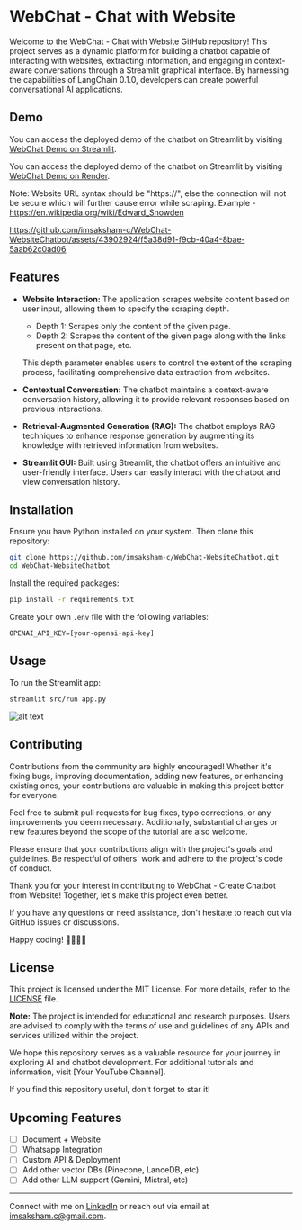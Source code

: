 # WebChat - Chat with Website

Welcome to the WebChat - Chat with Website GitHub repository! This project serves as a dynamic platform for building a chatbot capable of interacting with websites, extracting information, and engaging in context-aware conversations through a Streamlit graphical interface. By harnessing the capabilities of LangChain 0.1.0, developers can create powerful conversational AI applications.

## Demo

You can access the deployed demo of the chatbot on Streamlit by visiting [WebChat Demo on Streamlit](https://webchat-demo.streamlit.app/).

You can access the deployed demo of the chatbot on Streamlit by visiting [WebChat Demo on Render](https://webchat-websitechatbot.onrender.com/).

Note: Website URL syntax should be "https://<website>", else the connection will not be secure which will further cause error while scraping. Example - https://en.wikipedia.org/wiki/Edward_Snowden



https://github.com/imsaksham-c/WebChat-WebsiteChatbot/assets/43902924/f5a38d91-f9cb-40a4-8bae-5aab62c0ad06



## Features

- **Website Interaction:** The application scrapes website content based on user input, allowing them to specify the scraping depth.
    - Depth 1: Scrapes only the content of the given page.
    - Depth 2: Scrapes the content of the given page along with the links present on that page, etc.

    This depth parameter enables users to control the extent of the scraping process, facilitating comprehensive data extraction from websites.

- **Contextual Conversation:** The chatbot maintains a context-aware conversation history, allowing it to provide relevant responses based on previous interactions.

- **Retrieval-Augmented Generation (RAG):** The chatbot employs RAG techniques to enhance response generation by augmenting its knowledge with retrieved information from websites.

- **Streamlit GUI:** Built using Streamlit, the chatbot offers an intuitive and user-friendly interface. Users can easily interact with the chatbot and view conversation history.

## Installation

Ensure you have Python installed on your system. Then clone this repository:

```bash
git clone https://github.com/imsaksham-c/WebChat-WebsiteChatbot.git
cd WebChat-WebsiteChatbot
```

Install the required packages:

```bash
pip install -r requirements.txt
```

Create your own `.env` file with the following variables:

```plaintext
OPENAI_API_KEY=[your-openai-api-key]
```

## Usage

To run the Streamlit app:

```bash
streamlit src/run app.py
```

![alt text](https://github.com/imsaksham-c/WebChat-WebsiteChatbot/blob/main/docs/HTML-rag-diagram.jpg)

## Contributing

Contributions from the community are highly encouraged! Whether it's fixing bugs, improving documentation, adding new features, or enhancing existing ones, your contributions are valuable in making this project better for everyone.

Feel free to submit pull requests for bug fixes, typo corrections, or any improvements you deem necessary. Additionally, substantial changes or new features beyond the scope of the tutorial are also welcome.

Please ensure that your contributions align with the project's goals and guidelines. Be respectful of others' work and adhere to the project's code of conduct.

Thank you for your interest in contributing to WebChat - Create Chatbot from Website! Together, let's make this project even better.

If you have any questions or need assistance, don't hesitate to reach out via GitHub issues or discussions.

Happy coding! 🚀👨‍💻🤖

## License

This project is licensed under the MIT License. For more details, refer to the [LICENSE](LICENSE) file.

**Note:** The project is intended for educational and research purposes. Users are advised to comply with the terms of use and guidelines of any APIs and services utilized within the project.

We hope this repository serves as a valuable resource for your journey in exploring AI and chatbot development. For additional tutorials and information, visit [Your YouTube Channel].

If you find this repository useful, don't forget to star it!

## Upcoming Features

- [ ] Document + Website 
- [ ] Whatsapp Integration
- [ ] Custom API & Deployment
- [ ] Add other vector DBs (Pinecone, LanceDB, etc)
- [ ] Add other LLM support (Gemini, Mistral, etc)

---
Connect with me on [LinkedIn](https://www.linkedin.com/in/saksham-chaurasia/) or reach out via email at imsaksham.c@gmail.com.
